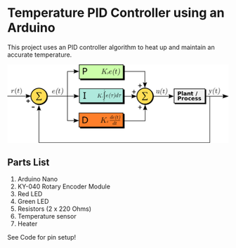 # Temperature PID Controller using an Arduino


This project uses an PID controller algorithm to heat up and maintain an accurate temperature.
<br>

![PID Diagram](Images/PID%20Diagram.png)<br>


## Parts List

1. Arduino Nano
2. KY-040 Rotary Encoder Module
3. Red LED
4. Green LED
5. Resistors (2 x 220 Ohms)
6. Temperature sensor
7. Heater

See Code for pin setup!
